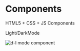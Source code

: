 
# Components


HTML5 + CSS + JS Components

Light/DarkMode

![d-l mode component](https://user-images.githubusercontent.com/105684594/235188247-081857c4-6bdf-4db6-813d-09076076e27c.png)
